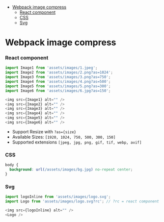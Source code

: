 <!-- START doctoc generated TOC please keep comment here to allow auto update -->
<!-- DON'T EDIT THIS SECTION, INSTEAD RE-RUN doctoc TO UPDATE -->

- [Webpack image compress](#webpack-image-compress)
  - [React component](#react-component)
  - [CSS](#css)
  - [Svg](#svg)

<!-- END doctoc generated TOC please keep comment here to allow auto update -->

# Webpack image compress

### React component

```js
import Image1 from 'assets/images/1.jpeg';
import Image2 from 'assets/images/2.png?as=1024';
import Image3 from 'assets/images/3.png?as=750';
import Image4 from 'assets/images/4.png?as=500';
import Image5 from 'assets/images/5.png?as=300';
import Image6 from 'assets/images/6.jpg?as=150';

<img src={Image1} alt="" />
<img src={Image2} alt="" />
<img src={Image3} alt="" />
<img src={Image4} alt="" />
<img src={Image5} alt="" />
<img src={Image6} alt="" />
```

- Support Resize with `?as={size}`
- Available Sizes: `[1920, 1024, 750, 500, 300, 150]`
- Supported extensions `[jpeg, jpg, png, gif, tif, webp, avif]`

### CSS

```css
body {
  background: url(/assets/images/bg.jpg) no-repeat center;
}
```

### Svg

```js
import logoInline from 'assets/images/logo.svg';
import Logo from 'assets/images/logo.svg?rc'; // ?rc = react component

<img src={logoInline} alt="" />
<Logo />
```
